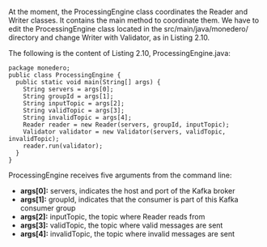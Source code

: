 At the moment, the ProcessingEngine class coordinates the Reader and Writer classes. It contains the main method to coordinate them. We have to edit the ProcessingEngine class located in the src/main/java/monedero/ directory and change Writer with Validator, as in Listing 2.10.

The following is the content of Listing 2.10, ProcessingEngine.java:

```
package monedero;
public class ProcessingEngine {
  public static void main(String[] args) {
    String servers = args[0];
    String groupId = args[1];
    String inputTopic = args[2];
    String validTopic = args[3];
    String invalidTopic = args[4];
    Reader reader = new Reader(servers, groupId, inputTopic);
    Validator validator = new Validator(servers, validTopic, invalidTopic);
    reader.run(validator);
  }
}
```

ProcessingEngine receives five arguments from the command line:

- **args[0]:** servers, indicates the host and port of the Kafka broker
- **args[1]:** groupId, indicates that the consumer is part of this Kafka consumer group
- **args[2]:** inputTopic, the topic where Reader reads from
- **args[3]:** validTopic, the topic where valid messages are sent
- **args[4]:** invalidTopic, the topic where invalid messages are sent
 